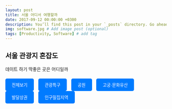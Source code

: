 ```yaml
---
layout: post
title: 서울 어디서 여행할까
date: 2017-09-12 00:00:00 +0300
description: You’ll find this post in your `_posts` directory. Go ahead and edit it and re-build the site to see your changes. # Add post description (optional)
img: software.jpg # Add image post (optional)
tags: [Productivity, Software] # add tag
---
```


## 서울 관광지 혼잡도

데이트 하기 딱좋은 곳은 어디일까


<style>
    .card-container {
        display: flex;
        flex-wrap: wrap;
        gap: 20px;
    }
    .card {
        width: 250px;
        border-radius: 10px;
        overflow: hidden;
        box-shadow: 0 2px 10px rgba(0, 0, 0, 0.2);
        background: #fff;
    }
    .card img {
        width: 100%;
        height: 150px;
        object-fit: cover;
    }
    .card-info {
        padding: 15px;
    }
    .card-title {
        font-size: 16px;
        font-weight: bold;
        margin: 5px 0;
    }
    .status-label {
        display: inline-block;
        padding: 5px 10px;
        border-radius: 20px;
        color: #fff;
        text-align: center;
        margin-top: 10px;
    }
    .busy { background: #DD1F3D; }
    .moderate { background: #FF8040; }
    .calm { background: #FFB100; }
    .button-container {
        margin-top: 20px;
        margin-bottom: 30px;
    }
    .button {
        padding: 10px 20px;
        border-radius: 5px;
        background-color: #007bff;
        color: #fff;
        cursor: pointer;
        margin-right: 10px;
        border: none;
        outline: none;
        transition: background-color 0.3s;
    }
    .button:hover {
        background-color: #0056b3;
    }
</style>

<!-- HTML과 JavaScript 코드 시작 -->
<div class="button-container">
    <button class="button" onclick="getData('전체보기')">전체보기</button>
    <button class="button" onclick="getData('관광특구')">관광특구</button>
    <button class="button" onclick="getData('공원')">공원</button>
    <button class="button" onclick="getData('고궁·문화유산')">고궁·문화유산</button>
    <button class="button" onclick="getData('발달상권')">발달상권</button>
    <button class="button" onclick="getData('인구밀집지역')">인구밀집지역</button>
</div>

<div id="cardContainer" class="card-container">
    <!-- 카드들이 여기에 들어갑니다 -->
</div>

<script>

        function getData(category) {
            var xhr = new XMLHttpRequest();
            xhr.open("GET", "https://data.seoul.go.kr/SeoulRtd/getCategoryList?page=115&category=" + encodeURIComponent(category) + "&count=115&sort=true", true);
            xhr.onload = function () {
                if (xhr.status >= 200 && xhr.status < 300) {
                    var data = JSON.parse(xhr.responseText);
                    var cardContainer = document.getElementById('cardContainer');
                    cardContainer.innerHTML = ''; // 이전 카드를 모두 지웁니다.
                    data.row.forEach(function(item) {
                        var card = document.createElement('div');
                        card.className = 'card';
                        
                        var img = document.createElement('img');
                    
                        img.src = 'https://cdn.ekw.co.kr/news/photo/202008/10197_10652_4054.jpg';
                        img.alt = item.area_nm; // 접근성을 위한 alt 텍스트
                        var cardInfo = document.createElement('div');
                        cardInfo.className = 'card-info';
                        var title = document.createElement('div');
                        title.className = 'card-title';
                        title.textContent = item.area_nm;
                        var statusLabel = document.createElement('div');
                        statusLabel.className = 'status-label';
                        statusLabel.style.backgroundColor = item.congestion_color;
                        statusLabel.textContent = item.area_congest_lvl;
                        cardInfo.appendChild(title);
                        cardInfo.appendChild(statusLabel);
                        card.appendChild(img); // 이미지 추가
                        card.appendChild(cardInfo);
                        cardContainer.appendChild(card);
                    });
                } else {
                    console.error('The request failed!');
                }
            };
            xhr.send();
        }
</script>

<!-- HTML과 JavaScript 코드 끝 -->
